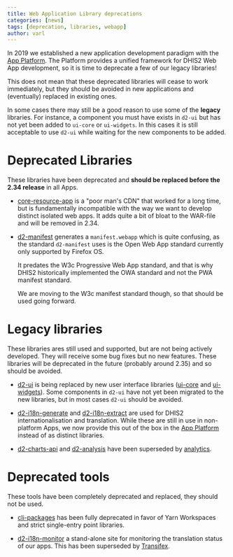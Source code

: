 ```yaml
---
title: Web Application Library deprecations
categories: [news]
tags: [deprecation, libraries, webapp]
author: varl
---
```


In 2019 we established a new application development paradigm with
the [App Platform](https://platform.dhis2.nu). The Platform provides
a unified framework for DHIS2 Web App development, so it is time to
deprecate a few of our legacy libraries!

This does not mean that these deprecated libraries will cease to work immediately,
but they should be avoided in new applications and (eventually) replaced in existing
ones.

In some cases there may still be a good reason to use some of the **legacy** libraries.
For instance, a component you must have exists in `d2-ui` but has not yet been added
to `ui-core` or `ui-widgets`. In this cases it is still acceptable to use `d2-ui` while
waiting for the new components to be added.

# Deprecated Libraries

These libraries have been deprecated and **should be replaced before the
2.34 release** in all Apps.

-   [core-resource-app](https://github.com/dhis2/core-resource-app) is a
    "poor man's CDN" that worked for a long time, but is fundamentally
    incompatible with the way we want to develop distinct isolated web
    apps. It adds quite a bit of bloat to the WAR-file and will be
    removed in 2.34.

-   [d2-manifest](https://github.com/dhis2/d2-manifest) generates a
    `manifest.webapp` which is quite confusing, as the standard
    `d2-manifest` uses is the Open Web App standard currently only
    supported by Firefox OS.

    It predates the W3c Progressive Web App standard, and that is why
    DHIS2 historically implemented the OWA standard and not the PWA
    manifest standard.

    We are moving to the W3c manifest standard though, so that should be
    used going forward.

# Legacy libraries

These libraries ares still used and supported, but are not being actively developed.
They will receive some bug fixes but no new features. These libraries will be
deprecated in the future (probably around 2.35) and so should be avoided.

-   [d2-ui](https://github.com/dhis2/d2-ui) is being replaced by new user
    interface libraries ([ui-core](https://github.com/dhis2/ui-core) and
    [ui-widgets](https://github.com/dhis2/ui-widgets)). Some components
    in `d2-ui` have not yet been migrated to the new libraries, but in most
    cases `d2-ui` should be avoided.

-   [d2-i18n-generate](https://github.com/dhis2/d2-i18n-generate) and
    [d2-i18n-extract](https://github.com/dhis2/d2-i18n-extract) are used for
    DHIS2 internationalisation and translation. While these are still in
    use in non-platform Apps, we now provide this out of the box in the
    [App Platform](https://github.com/dhis2/app-platform) instead of as
    distinct libraries.

-   [d2-charts-api](https://github.com/dhis2/d2-charts-api) and
    [d2-analysis](https://github.com/dhis2/d2-analysis) have been
    superseded by [analytics](https://github.com/dhis2/analytics).

# Deprecated tools

These tools have been completely deprecated and replaced, they should not be used.

-   [cli-packages](https://github.com/dhis2/cli-packages) has been
    fully deprecated in favor of Yarn Workspaces and strict single-entry
    point libraries.

-   [d2-i18n-monitor](https://github.com/dhis2/d2-i18n-monitor) a
    stand-alone site for monitoring the translation status of our apps.
    This has been superseded by [Transifex](https://transifex.com).
